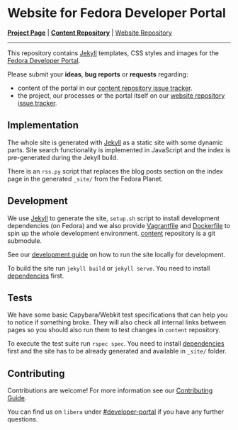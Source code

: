 # Website for Fedora Developer Portal
**[Project Page](https://fedoraproject.org/wiki/Websites/Developer)** |
**[Content Repository](https://github.com/developer-portal/content)** |
[Website Repository](https://github.com/developer-portal/website)
<hr>

This repository contains [Jekyll](http://jekyllrb.com/) templates, CSS styles and images for the [Fedora Developer Portal](https://developer.fedoraproject.org/).

Please submit your **ideas**, **bug reports** or **requests** regarding:
- content of the portal in our [content repository issue tracker](https://github.com/developer-portal/content/issues).
- the project, our processes or the portal itself on our [website repository issue tracker](https://github.com/developer-portal/website/issues).

## Implementation

The whole site is generated with [Jekyll](http://jekyllrb.com/) as a static site with some dynamic parts. Site search functionality is implemented in JavaScript and the index is pre-generated during the Jekyll build.

There is an `rss.py` script that replaces the blog posts section on the index page in the generated `_site/` from the Fedora Planet.

## Development

We use [Jekyll](http://jekyllrb.com/) to generate the site, `setup.sh` script to install development dependencies (on Fedora) and we also provide [Vagrantfile](/Vagrantfile) and [Dockerfile](/Dockerfile)
to spin up the whole development environment. [content](https://github.com/developer-portal/content) repository is a git submodule.

See our [development guide](/DEVELOPMENT.md) on how to run the site locally for development.

To build the site run `jekyll build` or `jekyll serve`. You need to install [dependencies](/setup.sh) first.

## Tests

We have some basic Capybara/Webkit test specifications that can help you to notice if something broke. They will also check all internal links between pages so you should also run them to test changes in `content` repository.

To execute the test suite run `rspec spec`. You need to install [dependencies](/setup.sh) first and the site has to be already generated and available in `_site/` folder.

## Contributing

Contributions are welcome! For more information see our [Contributing Guide](https://developer-portal.github.io/contributing).

You can find us on `libera` under [#developer-portal](https://web.libera.chat/?channels=#developer-portal) if you have any further questions.


